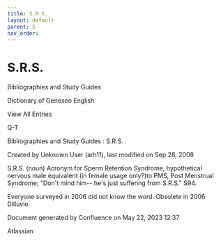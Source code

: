 ```yaml
---
title: S.R.S.
layout: default
parent: S
nav_order:
---
```


# S.R.S.

Bibliographies and Study Guides

Dictionary of Geneseo English

View All Entries

Q-T

Bibliographies and Study Guides : S.R.S.

Created by  Unknown User (arh11), last modified on Sep 28, 2008

S.R.S. (noun) Acronym for Sperm Retention Syndrome, hypothetical nervous male equivalent (in female usage only?)to PMS, Post Menstrual Syndrome; &quot;Don't mind him-- he's just suffering from S.R.S.&quot; S94.

Everyone surveyed in 2006 did not know the word. Obsolete in 2006 Dilluvio 

Document generated by Confluence on May 22, 2023 12:37

Atlassian
